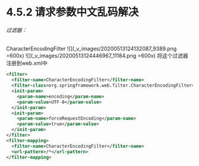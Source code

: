 # 4.5.2 请求参数中文乱码解决
###### 过滤器：
CharacterEncodingFilter
![](_v_images/20200513124132087_9389.png =600x)
![](_v_images/20200513124446967_11184.png =600x)
将这个过滤器注册到web.xml中
```xml
<filter>
  <filter-name>CharacterEncodingFilter</filter-name>
  <filter-class>org.springframework.web.filter.CharacterEncodingFilter</filter-class>
  <init-param>
    <param-name>encoding</param-name>
    <param-value>UTF-8</param-value>
  </init-param>
  <init-param>
    <param-name>forceRequestEncoding</param-name>
    <param-value>true</param-value>
  </init-param>
</filter>
<filter-mapping>
  <filter-name>CharacterEncodingFilter</filter-name>
  <url-pattern>/*</url-pattern>
</filter-mapping>
```